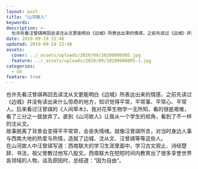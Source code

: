 ```yaml
---
layout: post
title: "山河故人"
keywords: 
description: >-
  也许先看汪曾祺再回去读沈从文更能明白《边城》所表达出来的情感，之前先读过《边城》并没有读出来什么惊奇的地方，知识觉得平常，平常事、平常心、平常人。
date: 2019-09-19 22:48
updated: 2019-09-19 22:48
assets:
  cover: ../_assets/uploads/2020/09/20200906005.jpg
  feature: ../_assets/uploads/2020/09/20200906005-1.jpg
categories:
  - UX
feature: true
---
```


也许先看汪曾祺再回去读沈从文更能明白《边城》所表达出来的情感，之前先读过《边城》并没有读出来什么惊奇的地方，知识觉得平常，平常事、平常心、平常人。后来看过汪曾祺的《人间草木》，我对花草生物学一无所知，看的很是艰难，看了三分之一就放弃了。直到《山河故人》让我从一个学生的视角，看到了不一样的沈从文。   
故事脱离了背景会变得平平常常，会丧失情绪。就像汪曾祺所言，对当时身边人事与西南大地的热爱与热情，造就了边城、沈从文、汪曾祺等等这些人。   
在山河故人中汪曾祺写道：西南联大的学习生涯里面中，学习古文观止、诗经楚辞、书法，祖父曾教过他写八股文。西南联大在短短时间内教育出了很多享誉世界各领域的人物，谈及原因时，总结道：“因为自由”。

